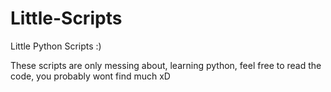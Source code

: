 # Little-Scripts
Little Python Scripts :)


These scripts are only messing about, learning python, feel free to read the code, you probably wont find much xD
